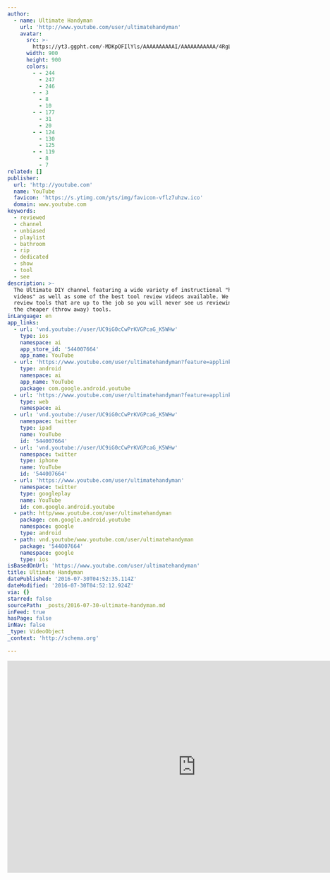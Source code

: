 ```yaml
---
author:
  - name: Ultimate Handyman
    url: 'http://www.youtube.com/user/ultimatehandyman'
    avatar:
      src: >-
        https://yt3.ggpht.com/-MDKpOFIlYls/AAAAAAAAAAI/AAAAAAAAAAA/4RgLk3X6pJk/s900-c-k-no-rj-c0xffffff/photo.jpg
      width: 900
      height: 900
      colors:
        - - 244
          - 247
          - 246
        - - 3
          - 8
          - 10
        - - 177
          - 31
          - 20
        - - 124
          - 130
          - 125
        - - 119
          - 8
          - 7
related: []
publisher:
  url: 'http://youtube.com'
  name: YouTube
  favicon: 'https://s.ytimg.com/yts/img/favicon-vflz7uhzw.ico'
  domain: www.youtube.com
keywords:
  - reviewed
  - channel
  - unbiased
  - playlist
  - bathroom
  - rip
  - dedicated
  - show
  - tool
  - see
description: >-
  The Ultimate DIY channel featuring a wide variety of instructional "how to
  videos" as well as some of the best tool review videos available. We only
  review tools that are up to the job so you will never see us reviewing any of
  the cheaper (throw away) tools.
inLanguage: en
app_links:
  - url: 'vnd.youtube://user/UC9iG0cCwPrKVGPcaG_K5WHw'
    type: ios
    namespace: ai
    app_store_id: '544007664'
    app_name: YouTube
  - url: 'https://www.youtube.com/user/ultimatehandyman?feature=applinks'
    type: android
    namespace: ai
    app_name: YouTube
    package: com.google.android.youtube
  - url: 'https://www.youtube.com/user/ultimatehandyman?feature=applinks'
    type: web
    namespace: ai
  - url: 'vnd.youtube://user/UC9iG0cCwPrKVGPcaG_K5WHw'
    namespace: twitter
    type: ipad
    name: YouTube
    id: '544007664'
  - url: 'vnd.youtube://user/UC9iG0cCwPrKVGPcaG_K5WHw'
    namespace: twitter
    type: iphone
    name: YouTube
    id: '544007664'
  - url: 'https://www.youtube.com/user/ultimatehandyman'
    namespace: twitter
    type: googleplay
    name: YouTube
    id: com.google.android.youtube
  - path: http/www.youtube.com/user/ultimatehandyman
    package: com.google.android.youtube
    namespace: google
    type: android
  - path: vnd.youtube/www.youtube.com/user/ultimatehandyman
    package: '544007664'
    namespace: google
    type: ios
isBasedOnUrl: 'https://www.youtube.com/user/ultimatehandyman'
title: Ultimate Handyman
datePublished: '2016-07-30T04:52:35.114Z'
dateModified: '2016-07-30T04:52:12.924Z'
via: {}
starred: false
sourcePath: _posts/2016-07-30-ultimate-handyman.md
inFeed: true
hasPage: false
inNav: false
_type: VideoObject
_context: 'http://schema.org'

---
```

<iframe src="https://cdn.embedly.com/widgets/media.html?src=http%3A%2F%2Fwww.youtube.com%2Fembed%2Fvideoseries%3Flist%3DUU9iG0cCwPrKVGPcaG_K5WHw&amp;url=https%3A%2F%2Fwww.youtube.com%2Fuser%2Fultimatehandyman&amp;image=https%3A%2F%2Fyt3.ggpht.com%2F-MDKpOFIlYls%2FAAAAAAAAAAI%2FAAAAAAAAAAA%2F4RgLk3X6pJk%2Fs900-c-k-no-rj-c0xffffff%2Fphoto.jpg&amp;key=b7d04c9b404c499eba89ee7072e1c4f7&amp;type=text%2Fhtml&amp;schema=youtube" width="853" height="480" scrolling="no" frameborder="0" allowfullscreen="" style=""></iframe>